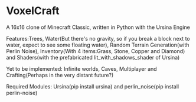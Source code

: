 # VoxelCraft
A 16x16 clone of Minecraft Classic, written in Python with the Ursina Engine

Features:Trees, Water(But there's no gravity, so if you break a block next to water, expect to see some floating water), Random Terrain Generation(with Perlin Noise), Inventory(With 4 items:Grass, Stone, Copper and Diamond) and Shaders(with the prefabricated lit_with_shadows_shader of Ursina)
   
Yet to be implemented: Infinite worlds, Caves, Multiplayer and Crafting(Perhaps in the very distant future?)


Required Modules: Ursina(pip install ursina) and perlin_noise(pip install perlin-noise)
